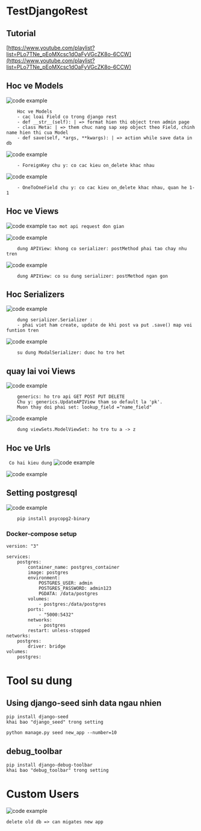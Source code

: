 # TestDjangoRest

## Tutorial

[https://www.youtube.com/playlist?list=PLo7TNe_pEoMXcsc1dOaFyVGcZK8o-6CCW](https://www.youtube.com/playlist?list=PLo7TNe_pEoMXcsc1dOaFyVGcZK8o-6CCW)

## Hoc ve Models

![code example](./img/codeModels.png)

```
    Hoc ve Models
    - cac loai Field co trong django rest
    - def __str__(self): | => format hien thi object tren admin page
    - class Meta: | => them chuc nang sap xep object theo Field, chinh name hien thi cua Model
    - def save(self, *args, **kwargs): | => action while save data in db
```

![code example](./img/codeModels2.png)

```
    - ForeignKey chu y: co cac kieu on_delete khac nhau
```

![code example](./img/codeModels3.png)

```
    - OneToOneField chu y: co cac kieu on_delete khac nhau, quan he 1-1
```

## Hoc ve Views

![code example](./img/codeViews1.png)
`tao mot api request don gian`

![code example](./img/codeViews2.png)

```
    dung APIView: khong co serializer: postMethod phai tao chay nhu tren
```

![code example](./img/codeViews3.png)

```
    dung APIView: co su dung serializer: postMethod ngan gon
```

## Hoc Serializers

![code example](./img/codeSerializer1.png)

```
    dung serializer.Serializer :
    - phai viet ham create, update de khi post va put .save() map voi funtion tren
```

![code example](./img/codeSerializer2.png)

```
    su dung ModalSerializer: duoc ho tro het
```

## quay lai voi Views

![code example](./img/codeViews4.png)

```
    generics: ho tro api GET POST PUT DELETE
    Chu y: generics.UpdateAPIView tham so default la 'pk'.
    Muon thay doi phai set: lookup_field ="name_field"
```

![code example](./img/codeViews5.png)

```
    dung viewSets.ModelViewSet: ho tro tu a -> z
```

## Hoc ve Urls

` Co hai kieu dung`
![code example](./img/codeUrls1.png)

![code example](./img/codeUrls2.png)

## Setting postgresql

![code example](./img/settingdb.png)

```
    pip install psycopg2-binary
```

### Docker-compose setup

```
version: "3"

services:
    postgres:
        container_name: postgres_container
        image: postgres
        environment:
            POSTGRES_USER: admin
            POSTGRES_PASSWORD: admin123
            PGDATA: /data/postgres
        volumes:
            - postgres:/data/postgres
        ports:
            - "5000:5432"
        networks:
            - postgres
        restart: unless-stopped
networks:
    postgres:
        driver: bridge
volumes:
    postgres:

```

# Tool su dung

## Using django-seed sinh data ngau nhien

```
pip install django-seed
khai bao "django_seed" trong setting

python manage.py seed new_app --number=10
```

## debug_toolbar

```
pip install django-debug-toolbar
khai bao "debug_toolbar" trong setting
```

# Custom Users

![code example](./img/customUserModel.png)

```
delete old db => can migates new app
```
